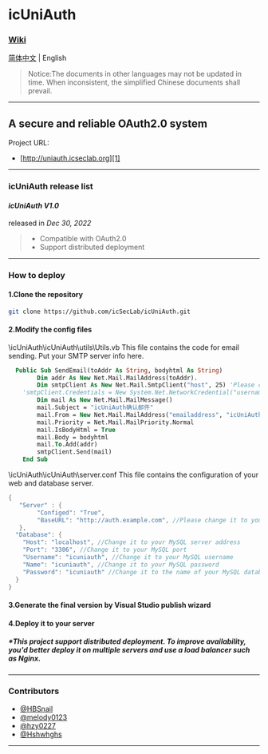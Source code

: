 # icUniAuth

### [Wiki](https://github.com/icSecLab/icUniAuth/wiki)

[简体中文](./README.md) | English

> Notice:The documents in other languages may not be updated in time. When inconsistent, the simplified Chinese documents shall prevail. 

----------

## A secure and reliable OAuth2.0 system

Project URL:
 - [http://uniauth.icseclab.org][1]
 

----------
### **icUniAuth release list**

#### ***icUniAuth V1.0***
released in *Dec 30, 2022*
> * Compatible with OAuth2.0
> * Support distributed deployment

----------

### **How to deploy**

#### **1.Clone the repository**

```bash
git clone https://github.com/icSecLab/icUniAuth.git
```

#### **2.Modify the config files**
\icUniAuth\icUniAuth\utils\Utils.vb This file contains the code for email sending. Put your SMTP server info here.
```vb
  Public Sub SendEmail(toAddr As String, bodyhtml As String)
        Dim addr As New Net.Mail.MailAddress(toAddr).
        Dim smtpClient As New Net.Mail.SmtpClient("host", 25) 'Please change the "host" to your SMTP server. Notice: some SMTP servers require authentication. Just add the code below
	'smtpClient.Credentials = New System.Net.NetworkCredential("username", "password")
        Dim mail As New Net.Mail.MailMessage()
        mail.Subject = "icUniAuth确认邮件"
        mail.From = New Net.Mail.MailAddress("emailaddress", "icUniAuth账号事务局")'Please change the "emailaddress" to your email address
        mail.Priority = Net.Mail.MailPriority.Normal
        mail.IsBodyHtml = True
        mail.Body = bodyhtml
        mail.To.Add(addr)
        smtpClient.Send(mail)
    End Sub
```

\icUniAuth\icUniAuth\server.conf This file contains the configuration of your web and database server.
```java
{
   "Server" : {
        "Configed": "True",
        "BaseURL": "http://auth.example.com", //Please change it to your project deployment url
   },
  "Database": {
    "Host": "localhost", //Change it to your MySQL server address
    "Port": "3306", //Change it to your MySQL port
    "Username": "icuniauth", //Change it to your MySQL username
    "Name": "icuniauth", //Change it to your MySQL password
    "Password": "icuniauth" //Change it to the name of your MySQL database that should be create first
  }
}
```
#### **3.Generate the final version by Visual Studio publish wizard**

#### **4.Deploy it to your server**

##### *This project support distributed deployment. To improve availability, you'd better deploy it on multiple servers and use a load balancer such as Nginx.
----------

### **Contributors**

 - [@HBSnail][2]
 - [@melody0123][3]
 - [@hzy0227][4]
 - [@Hshwhghs][5]


----------

[1]: http://uniauth.icseclab.org
[2]: https://github.com/HBSnail
[3]: https://github.com/melody0123
[4]: https://github.com/hzy0227
[5]: https://github.com/Hshwhghs